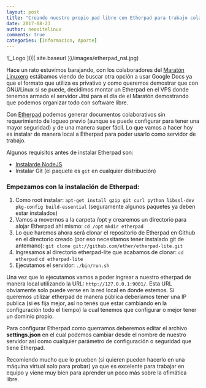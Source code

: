 ```yaml
---
layout: post
title: "Creando nuestro propio pad libre con Etherpad para trabajo colaborativo"
date: 2017-08-23
author: neositelinux
comments: true
categories: [Informacion, Aporte]
---
```


![_Logo ]({{ site.baseurl }}/images/etherpad_nsl.jpg)

Hace un rato estuvimos barajando, con los colaboradores del [Maratón Linuxero](https://maratonlinuxero.github.io) estábamos viendo de buscar otra opción a usar Google Docs ya que el formato que utiliza es privativo y como queremos demostrar que con GNU/Linux si se puede, decidimos montar un Etherpad en el VPS donde tenemos armado el servidor Jitsi para el día de el Maratón demostrando que podemos organizar todo con software libre.

Con [Etherpad](https://github.com/ether/etherpad-lite) podemos generar documentos colaborativos sin requerimiento de logueo previo (aunque se puede configurar para tener una mayor seguridad) y de una manera super fácil. Lo que vamos a hacer hoy es instalar de manera local a Etherpad para poder usarlo como servidor de trabajo.

Algunos requisitos antes de instalar Etherpad son:
* [Instalarde NodeJS](http://nodejs.org/)
* Instalar Git (el paquete es `git` en cualquier distribución)

### Empezamos con la instalación de Etherpad:

1. Como root instalar: `apt-get install gzip git curl python libssl-dev pkg-config build-essential` (seguramente algunos paquetes ya deben estar instalados)
2. Vamos a movernos a la carpeta /opt y crearemos un directorio para alojar Etherpad ahí mismo:
`cd /opt`
`mkdir etherpad`
3. Lo que haremos ahora será clonar el repositorio de Etherpad en Github en el directorio creado (por eso necesitamos tener instalado git de antemano):
`git clone git://github.com/ether/etherpad-lite.git `
4. Ingresamos al directorio etherpad-lite que acabamos de clonar:
`cd etherpad`
`cd etherpad-lite`
5. Ejecutamos el servidor:
`./bin/run.sh`

Una vez que lo ejecutamos vamos a poder ingrear a nuestro etherpad de manera local utilizando la URL: `http://127.0.0.1:9001/`. Esta URL obviamente solo puede verse en la red local en donde estemos. Si queremos utilizar etherpad de manera pública deberíamos tener una IP publica (si es fija mejor, así no tenés que estar cambiando en la configuración todo el tiempo) la cual tenemos que configurar o mejor tener un dominio propio.

Para configurar Etherpad como querramos deberemos editar el archivo **settings.json** en el cual podemos cambiar desde el nombre de nuestro servidor así como cualquier parámetro de configuración o seguridad que tiene Etherpad.

Recomiendo mucho que lo prueben (si quieren pueden hacerlo en una máquina virtual solo para probar) ya que es excelente para trabajar en equipo y viene muy bien para aprender un poco más sobre la ofimática libre.
